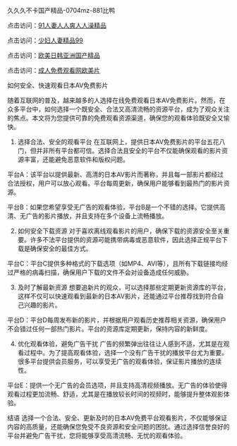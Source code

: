 
久久久不卡国产精品-0704mz-881比鸭


点击访问：<a href="https://gsd-agv.pages.dev/">91人妻人人爽人人澡精品</a>

点击访问：<a href="https://bered.pages.dev/">少妇人妻精品99</a>

点击访问：<a href="https://gda-c7m.pages.dev/">欧美日韩亚洲国产精品</a>

点击访问：<a href="https://gda-c7m.pages.dev/">成人免费观看网欧美片</a>



如何安全、快速观看日本AV免费影片

随着互联网的普及，越来越多的人选择在线免费观看日本AV免费影片。然而，在众多平台中，如何选择一个既安全、合法又高清流畅的资源平台，成为了观众关注的焦点。本文将为您提供可靠的免费观看资源渠道，确保您的观看体验既安全又愉快。

1. 选择合法、安全的观看平台
在互联网上，提供日本AV免费影片的平台五花八门，但并非所有平台都可信。选择合法且安全的平台不仅能确保观看的影片资源丰富，还能避免恶意软件和版权问题。

平台A：该平台以提供最新、高清的日本AV影片而著称，并且每一部影片都经过合法授权，用户可以放心观看。平台每周更新，确保用户能够看到最热门的影片资源。

平台B：如果您希望享受无广告的观看体验，平台B是一个不错的选择。它提供高清、无广告的影片播放，并且支持在多个设备上流畅播放。

2. 如何安全下载资源
对于喜欢离线观看影片的用户，确保下载的资源安全至关重要。许多不法平台提供的资源可能携带病毒或恶意软件，因此选择正规平台下载是确保安全的最佳方式。

平台C：平台C提供多种格式的下载选项（如MP4、AVI等），且所有下载链接均经过严格的病毒扫描，确保用户下载的文件不会对设备造成任何威胁。

3. 及时了解最新资源
想要追新片的观众，可以选择那些定期更新资源库的平台，这样不仅可以快速观看到最新的日本AV影片，还能通过平台推荐找到符合自己兴趣的影片。

平台D：平台D每周发布新的影片，并根据用户观看历史推荐相关资源，确保用户不会错过任何一部热门影片。平台的资源库定期更新，保持内容的新鲜度。

4. 优化观看体验，避免广告干扰
广告的频繁弹出往往让人感到不适，尤其是在观看过程中。为了提高观看体验，选择一个没有广告干扰的播放平台尤为重要。很多平台提供会员服务，可以享受无广告的观看体验，保证影片播放的连续性。

平台E：提供一个无广告的会员选项，并且支持高清视频播放。无广告的体验使得观看过程更加流畅、舒适，尤其是在播放较长时间的视频时，能够提升整体观影体验。

结语
选择一个合法、安全、更新及时的日本AV免费平台观看影片，不仅能够保证内容的高质量，还能确保您免受不良资源和安全问题的困扰。通过选择信誉良好的平台并避免广告干扰，您将能够享受高清流畅、无忧的观看体验。











<span style="display:none;">[Canonical link]( https://github.com/fin20250704/fin06 ）</span>
